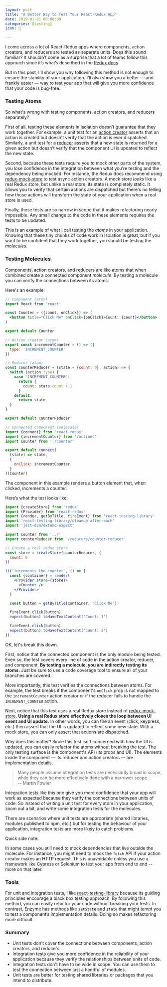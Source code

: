 ```yaml
---
layout: post
title: "‪A Better Way to Test Your React-Redux App‬"
date: 2019-01-01 00:00:00
categories: [testing]
icon: 🔬

---
```


I come across a lot of React-Redux apps where components, action creators, and reducers are tested as separate units. Does this sound familiar? It shouldn’t come as a surprise that a lot of teams follow this approach since it’s what’s described in the [Redux docs](https://redux.js.org/recipes/writing-tests).

But in this post, I'll show you why following this method is not enough to ensure the stability of your application. I'll also show you a better — and frankly easier — way to test your app that will give you more confidence that your code is bug-free.

### Testing Atoms

So what's wrong with testing components, action creators, and reducers separately?

First of all, testing these elements in isolation doesn’t guarantee that they work together. For example, a unit test for an [action creator](https://redux.js.org/recipes/writing-tests#action-creators) asserts that an action is created but doesn't verify that the action is ever dispatched. Similarly, a unit test for a [reducer](https://redux.js.org/recipes/writing-tests#reducers) asserts that a new state is returned for a given action but doesn’t verify that the component UI is updated to reflect the new state.

Second, because these tests require you to mock other parts of the system, you lose confidence in the integration between what you’re testing and the dependency being mocked. For instance, the Redux docs recommend using [redux-mock-store](https://github.com/dmitry-zaets/redux-mock-store) to test async action creators. A mock store _looks_ like a real Redux store, but unlike a real store, its state is completely static. It allows you to verify that certain actions are dispatched but there's no telling how those actions will transform the state of your application when a real store is used.

Finally, these tests are so narrow in scope that it makes refactoring nearly impossible. Any small change to the code in these elements requires the tests to be updated.

This is an example of what I call testing the _atoms_ in your application. Knowing that these tiny chunks of code work in isolation is great, but if you want to be confident that they work together, you should be testing the _molecules_.

### Testing Molecules

Components, action creators, and reducers are like atoms that when combined create a connected component _molecule_. By testing a molecule you can verify the connections between its atoms.

Here's an example:

```jsx
// Component (atom)
import React from 'react'

const Counter = ({count, onClick}) => (
  <button title="Click Me" onClick={onClick}>Count: {count}</button>
)

export default Counter
```

```jsx
// Action creator (atom)
export const incrementCounter = () => ({
  type: 'INCREMENT_COUNTER'
})
```

```jsx
// Reducer (atom)
const counterReducer = (state = {count: 0}, action) => {
  switch (action.type) {
    case 'INCREMENT_COUNTER':
      return {
        count: state.count + 1
      }
    default:
      return state
  }
}

export default counterReducer
```

```jsx
// Connected component (molecule)
import {connect} from 'react-redux'
import {incrementCounter} from '/actions'
import Counter from './counter'

export default connect(
  (state) => state,
  {
    onClick: incrementCounter
  }
)(Counter)
```

The component in this example renders a button element that,
when clicked, increments a counter. 

Here’s what the test looks like:

```jsx
import {createStore} from 'redux'
import {Provider} from 'react-redux'
import {render, getByTitle, fireEvent} from 'react-testing-library'
import 'react-testing-library/cleanup-after-each'
import 'jest-dom/extend-expect'

import Counter from '../'
import counterReducer from '/reducers/counter-reducer'

// Create a real redux store
const store = createStore(counterReducer, {
  count: 0
})

it('increments the counter', () => {
  const {container} = render(
    <Provider store={store}>
      <Counter />
    </Provider>
  )

  const button = getByTitle(container, 'Click Me')

  fireEvent.click(button)
  expect(button).toHaveTextContent('Count: 1')

  fireEvent.click(button)
  expect(button).toHaveTextContent('Count: 2')
})
```

OK, let's break this down.

First, notice that the connected component is the only module being tested. Even so, the test covers every line of code in the action creator, reducer, and component. **By testing a molecule, you are indirectly testing its atoms.** Just be sure to use a code coverage tool to ensure all of your branches are covered.

More importantly, this test verifies the connections between atoms. For example, the test breaks if the component's `onClick` prop is not mapped to the `incrementCounter` action creator or if the reducer fails to handle the `INCREMENT_COUNTER` action.

Next, notice that this test uses a real Redux store instead of [redux-mock-store](https://github.com/dmitry-zaets/redux-mock-store). **Using a real Redux store effectively closes the loop between UI event and UI update.** In other words, you can fire an event (click, keypress, etc.) then assert that the UI is updated to reflect some new state. With a mock store, you can only assert that actions are dispatched. 

Why does this matter? Since this test isn't concerned with _how_ the UI is updated, you can easily refactor the atoms without breaking the test. The only testing surface is the component's API (its props and UI). The elements inside the component — its reducer and action creators — are implementation details.

> Many people assume integration tests are necessarily broad in scope, while they can be more effectively done with a narrower scope.<br>-- Martin Fowler

Integration tests like this one give you more confidence that your app will work as expected because they verify the connections between units of code. So instead of writing a unit test for every atom in your application, zoom out a bit, and write some integration tests for the molecules.

There are scenarios where unit tests are appropriate (shared libraries, modules
published to npm, etc.) but for testing the behaviour of your application, integration tests are more likely to catch problems.

Quick side note:

In some cases you still need to mock dependencies that live outside the molecule. For instance, you might need to mock the `fetch` API if your action creator makes an HTTP request. This is unavoidable unless you use a framework like Cypress or Selenium to test your app from end to end -- more on that later.

### Tools

For unit and integration tests, I like [react-testing-library](https://github.com/kentcdodds/react-testing-library) because its guiding principles encourage a black box testing approach. By following this method, you can easily refactor your code without breaking your tests. In contrast, [Enzyme](https://airbnb.io/enzyme/) has methods like [`setState`](https://airbnb.io/enzyme/docs/api/ReactWrapper/setState.html) and [`state`](https://airbnb.io/enzyme/docs/api/ReactWrapper/state.html) that might tempt you to test a component’s implementation details. Doing so makes refactoring more difficult.

### Summary

- Unit tests don't cover the connections between components, action creators, and reducers. 
- Integration tests give you more confidence in the reliability of your application because they verify the relationships between units of code.
- Integration tests don't have to be wide in scope. You can use them to test the connection between just a handful of modules. 
- Unit tests are better for testing shared libraries or packages that you intend to distribute.
